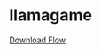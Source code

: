 # llamagame
[Download Flow](https://github.com/SgtKnux/llamagame/raw/main/LlamaGameSMSFlow_20230616161104.zip)
